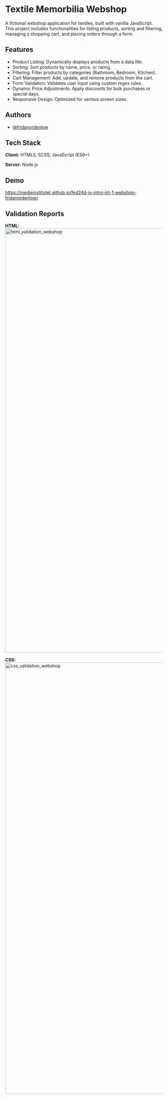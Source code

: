 
# Textile Memorbilia Webshop

A fictional webshop application for textiles, built with vanilla JavaScript. This project includes functionalities for listing products, sorting and filtering, managing a shopping cart, and placing orders through a form.



## Features

- Product Listing: Dynamically displays products from a data file.
- Sorting: Sort products by name, price, or rating.
- Filtering: Filter products by categories (Bathroom, Bedroom, Kitchen).
- Cart Management: Add, update, and remove products from the cart.
- Form Validation: Validates user input using custom regex rules.
- Dynamic Price Adjustments: Apply discounts for bulk purchases or special days.
- Responsive Design: Optimized for various screen sizes.


## Authors

- [@fridanordenlow](https://www.github.com/fridanordenlow)



## Tech Stack

**Client:** HTML5, SCSS, JavaScript (ES6+)

**Server:** Node.js



## Demo

https://medieinstitutet.github.io/fed24d-js-intro-inl-1-webshop-fridanordenlow/



## Validation Reports

**HTML:**
<img width="1351" alt="html_validation_webshop" src="https://github.com/user-attachments/assets/be4c4986-aeb5-4c73-b578-7ab86e6dae1f" />

**CSS:**
<img width="1374" alt="css_validation_webshop" src="https://github.com/user-attachments/assets/2c03c1ec-c605-4065-8326-14898a3405ed" />

